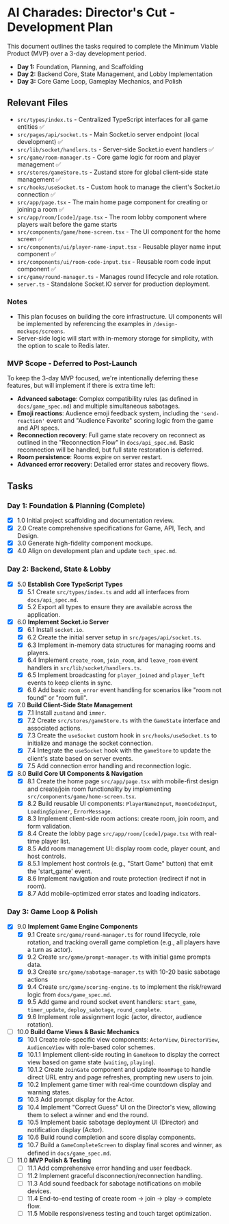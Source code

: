 # AI Charades: Director's Cut - Development Plan

This document outlines the tasks required to complete the Minimum Viable Product (MVP) over a 3-day development period.

- **Day 1:** Foundation, Planning, and Scaffolding
- **Day 2:** Backend Core, State Management, and Lobby Implementation
- **Day 3:** Core Game Loop, Gameplay Mechanics, and Polish

## Relevant Files

- `src/types/index.ts` - Centralized TypeScript interfaces for all game entities ✅
- `src/pages/api/socket.ts` - Main Socket.io server endpoint (local development) ✅
- `src/lib/socket/handlers.ts` - Server-side Socket.io event handlers ✅
- `src/game/room-manager.ts` - Core game logic for room and player management ✅
- `src/stores/gameStore.ts` - Zustand store for global client-side state management ✅
- `src/hooks/useSocket.ts` - Custom hook to manage the client's Socket.io connection ✅
- `src/app/page.tsx` - The main home page component for creating or joining a room ✅
- `src/app/room/[code]/page.tsx` - The room lobby component where players wait before the game starts
- `src/components/game/home-screen.tsx` - The UI component for the home screen ✅
- `src/components/ui/player-name-input.tsx` - Reusable player name input component ✅
- `src/components/ui/room-code-input.tsx` - Reusable room code input component ✅
- `src/game/round-manager.ts` - Manages round lifecycle and role rotation.
- `server.ts` - Standalone Socket.IO server for production deployment.

### Notes

- This plan focuses on building the core infrastructure. UI components will be implemented by referencing the examples in `/design-mockups/screens`.
- Server-side logic will start with in-memory storage for simplicity, with the option to scale to Redis later.

### MVP Scope - Deferred to Post-Launch

To keep the 3-day MVP focused, we're intentionally deferring these features, but will implement if there is extra time left:

- **Advanced sabotage**: Complex compatibility rules (as defined in `docs/game_spec.md`) and multiple simultaneous sabotages.
- **Emoji reactions**: Audience emoji feedback system, including the `'send-reaction'` event and "Audience Favorite" scoring logic from the game and API specs.
- **Reconnection recovery**: Full game state recovery on reconnect as outlined in the "Reconnection Flow" in `docs/api_spec.md`. Basic reconnection will be handled, but full state restoration is deferred.
- **Room persistence**: Rooms expire on server restart.
- **Advanced error recovery**: Detailed error states and recovery flows.

## Tasks

### Day 1: Foundation & Planning (Complete)

- [x] 1.0 Initial project scaffolding and documentation review.
- [x] 2.0 Create comprehensive specifications for Game, API, Tech, and Design.
- [x] 3.0 Generate high-fidelity component mockups.
- [x] 4.0 Align on development plan and update `tech_spec.md`.

### Day 2: Backend, State & Lobby

- [x] 5.0 **Establish Core TypeScript Types**
  - [x] 5.1 Create `src/types/index.ts` and add all interfaces from `docs/api_spec.md`.
  - [x] 5.2 Export all types to ensure they are available across the application.
- [x] 6.0 **Implement Socket.io Server**
  - [x] 6.1 Install `socket.io`.
  - [x] 6.2 Create the initial server setup in `src/pages/api/socket.ts`.
  - [x] 6.3 Implement in-memory data structures for managing rooms and players.
  - [x] 6.4 Implement `create_room`, `join_room`, and `leave_room` event handlers in `src/lib/socket/handlers.ts`.
  - [x] 6.5 Implement broadcasting for `player_joined` and `player_left` events to keep clients in sync.
  - [x] 6.6 Add basic `room_error` event handling for scenarios like "room not found" or "room full".
- [x] 7.0 **Build Client-Side State Management**
  - [x] 7.1 Install `zustand` and `immer`.
  - [x] 7.2 Create `src/stores/gameStore.ts` with the `GameState` interface and associated actions.
  - [x] 7.3 Create the `useSocket` custom hook in `src/hooks/useSocket.ts` to initialize and manage the socket connection.
  - [x] 7.4 Integrate the `useSocket` hook with the `gameStore` to update the client's state based on server events.
  - [x] 7.5 Add connection error handling and reconnection logic.
- [x] 8.0 **Build Core UI Components & Navigation**
  - [x] 8.1 Create the home page `src/app/page.tsx` with mobile-first design and create/join room functionality by implementing `src/components/game/home-screen.tsx`.
  - [x] 8.2 Build reusable UI components: `PlayerNameInput`, `RoomCodeInput`, `LoadingSpinner`, `ErrorMessage`.
  - [x] 8.3 Implement client-side room actions: create room, join room, and form validation.
  - [x] 8.4 Create the lobby page `src/app/room/[code]/page.tsx` with real-time player list.
  - [x] 8.5 Add room management UI: display room code, player count, and host controls.
  - [x] 8.5.1 Implement host controls (e.g., "Start Game" button) that emit the 'start_game' event.
  - [x] 8.6 Implement navigation and route protection (redirect if not in room).
  - [x] 8.7 Add mobile-optimized error states and loading indicators.

### Day 3: Game Loop & Polish

- [x] 9.0 **Implement Game Engine Components**
  - [x] 9.1 Create `src/game/round-manager.ts` for round lifecycle, role rotation, and tracking overall game completion (e.g., all players have a turn as actor).
  - [x] 9.2 Create `src/game/prompt-manager.ts` with initial game prompts data.
  - [x] 9.3 Create `src/game/sabotage-manager.ts` with 10-20 basic sabotage actions
  - [x] 9.4 Create `src/game/scoring-engine.ts` to implement the risk/reward logic from `docs/game_spec.md`.
  - [x] 9.5 Add game and round socket event handlers: `start_game`, `timer_update`, `deploy_sabotage`, `round_complete`.
  - [x] 9.6 Implement role assignment logic (actor, director, audience rotation).
- [ ] 10.0 **Build Game Views & Basic Mechanics**
  - [x] 10.1 Create role-specific view components: `ActorView`, `DirectorView`, `AudienceView` with role-based color schemes.
  - [x] 10.1.1 Implement client-side routing in `GameRoom` to display the correct view based on game state (`waiting`, `playing`).
  - [x] 10.1.2 Create `JoinGate` component and update `RoomPage` to handle direct URL entry and page refreshes, prompting new users to join.
  - [x] 10.2 Implement game timer with real-time countdown display and warning states.
  - [x] 10.3 Add prompt display for the Actor.
  - [x] 10.4 Implement "Correct Guess" UI on the Director's view, allowing them to select a winner and end the round.
  - [x] 10.5 Implement basic sabotage deployment UI (Director) and notification display (Actor).
  - [x] 10.6 Build round completion and score display components.
  - [x] 10.7 Build a `GameCompleteScreen` to display final scores and winner, as defined in `docs/game_spec.md`.
- [ ] 11.0 **MVP Polish & Testing**
  - [ ] 11.1 Add comprehensive error handling and user feedback.
  - [ ] 11.2 Implement graceful disconnection/reconnection handling.
  - [ ] 11.3 Add sound feedback for sabotage notifications on mobile devices.
  - [ ] 11.4 End-to-end testing of create room → join → play → complete flow.
  - [ ] 11.5 Mobile responsiveness testing and touch target optimization.
